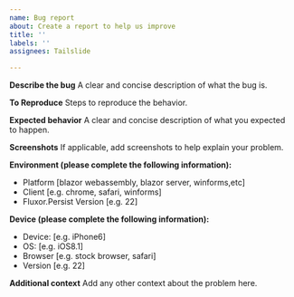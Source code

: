 ```yaml
---
name: Bug report
about: Create a report to help us improve
title: ''
labels: ''
assignees: Tailslide

---
```


**Describe the bug**
A clear and concise description of what the bug is.

**To Reproduce**
Steps to reproduce the behavior.

**Expected behavior**
A clear and concise description of what you expected to happen.

**Screenshots**
If applicable, add screenshots to help explain your problem.

**Environment (please complete the following information):**
 - Platform [blazor webassembly, blazor server, winforms,etc]
 - Client [e.g. chrome, safari, winforms]
 - Fluxor.Persist Version [e.g. 22]

**Device (please complete the following information):**
 - Device: [e.g. iPhone6]
 - OS: [e.g. iOS8.1]
 - Browser [e.g. stock browser, safari]
 - Version [e.g. 22]

**Additional context**
Add any other context about the problem here.
